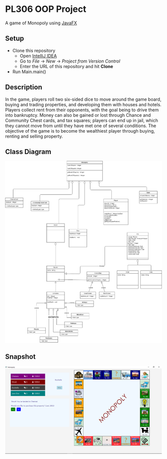 # PL306 OOP Project

A game of Monopoly using [JavaFX](https://www.oracle.com/java/technologies/javase/javafx-docs.html)

## Setup

- Clone this repository
    - Open [IntelliJ IDEA](https://www.jetbrains.com/idea/download/) 
    - Go to *File* -> *New* -> *Project from Version Control*
    - Enter the URL of this repository and hit **Clone**
- Run Main.main()
    
## Description

In the game, players roll two six-sided dice to move around the game board, buying and trading properties, and developing them with houses and hotels. Players collect rent from their opponents, with the goal being to drive them into bankruptcy. Money can also be gained or lost through Chance and Community Chest cards, and tax squares; players can end up in jail, which they cannot move from until they have met one of several conditions.
The objective of the game is to become the wealthiest player through buying, renting and selling property.



## Class Diagram

![Class Diagram](/src/images/readme-pics/classdiagram.png)

## Snapshot

![Snapshot](/src/images/readme-pics/Screenshot.png)
